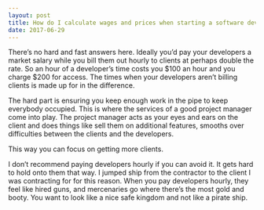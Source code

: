 ```yaml
---
layout: post
title: How do I calculate wages and prices when starting a software development company?
date: 2017-06-29
---
```


<p>There’s no hard and fast answers here. Ideally you’d pay your developers a market salary while you bill them out hourly to clients at perhaps double the rate. So an hour of a developer’s time costs you $100 an hour and you charge $200 for access. The times when your developers aren’t billing clients is made up for in the difference.</p><p>The hard part is ensuring you keep enough work in the pipe to keep everybody occupied. This is where the services of a good project manager come into play. The project manager acts as your eyes and ears on the client and does things like sell them on additional features, smooths over difficulties between the clients and the developers.</p><p>This way you can focus on getting more clients.</p><p>I don’t recommend paying developers hourly if you can avoid it. It gets hard to hold onto them that way. I jumped ship from the contractor to the client I was contracting for for this reason. When you pay developers hourly, they feel like hired guns, and mercenaries go where there’s the most gold and booty. You want to look like a nice safe kingdom and not like a pirate ship.</p>
